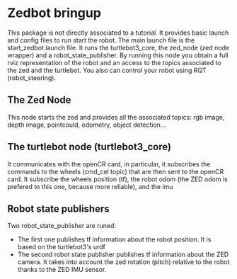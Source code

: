 # Zedbot bringup

This package is not directly associated to a tutorial. It provides basic launch and config files to run start the robot.
The main launch file is the start_zedbot.launch file. It runs the turtlebot3_core, the zed_node (zed node wrapper) and a robot_state_publisher. By running this node you obtain a full rviz representation of the robot and an access to the topics associated to the zed and the turtlebot. You also can control your robot using RQT (robot_steering).

## The Zed Node
This node starts the zed and provides all the associated topics: rgb image, depth image, pointcould, odometry, object detection...

## The turtlebot node (turtlebot3_core)
It communicates with the openCR card, in particular, it subscribes the commands to the wheels (cmd_cel topic) that are then sent to the openCR card.
It subscribe the wheels position (tf), the robot odom (the ZED odom is prefered to this one, because more reliable), and the imu

## Robot state publishers
Two robot_state_publisher are runed:
- The first one publishes tf information about the robot position. It is based on the turtlebot3's urdf 
- The second robot state publisher publishes tf information about the ZED camera. It takes into account  the zed rotation (pitch) relative to the robot thanks to the ZED IMU sensor.
